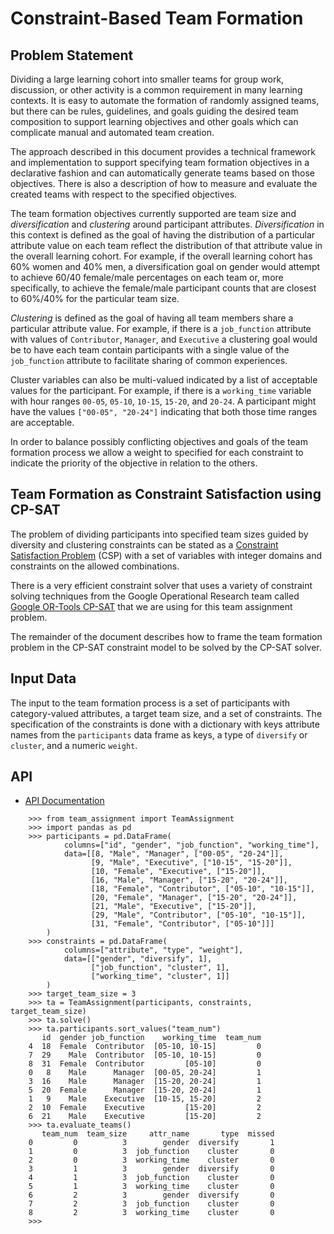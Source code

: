# Constraint-Based Team Formation

## Problem Statement

Dividing a large learning cohort into smaller teams for group work,
discussion, or other activity is a common requirement in many learning
contexts. It is easy to automate the formation of randomly assigned
teams, but there can be rules, guidelines, and goals guiding the
desired team composition to support learning objectives and other
goals which can complicate manual and automated team creation.

The approach described in this document provides a technical framework
and implementation to support specifying team formation objectives in
a declarative fashion and can automatically generate teams based on
those objectives. There is also a description of how to measure and
evaluate the created teams with respect to the specified objectives.

The team formation objectives currently supported are team size and
*diversification* and *clustering* around participant
attributes. *Diversification* in this context is defined as the goal
of having the distribution of a particular attribute value on each
team reflect the distribution of that attribute value in the overall
learning cohort. For example, if the overall learning cohort has 60%
women and 40% men, a diversification goal on gender would attempt to
achieve 60/40 female/male percentages on each team or, more
specifically, to achieve the female/male participant counts that are
closest to 60%/40% for the particular team size.

*Clustering* is defined as the goal of having all team members share a
particular attribute value. For example, if there is a `job_function`
attribute with values of `Contributor`, `Manager`, and `Executive` a
clustering goal would be to have each team contain participants with a
single value of the `job_function` attribute to facilitate sharing
of common experiences.

Cluster variables can also be multi-valued indicated by a list of
acceptable values for the participant. For example, if there is a
`working_time` variable with hour ranges `00-05`, `05-10`, `10-15`,
`15-20`, and `20-24`. A participant might have the values `["00-05",
"20-24"]` indicating that both those time ranges are acceptable.

In order to balance possibly conflicting objectives and goals of the
team formation process we allow a weight to specified for each
constraint to indicate the priority of the objective in relation
to the others.

## Team Formation as Constraint Satisfaction using CP-SAT

The problem of dividing participants into specified team sizes guided
by diversity and clustering constraints can be stated as a [Constraint
Satisfaction
Problem](https://en.wikipedia.org/wiki/Constraint_satisfaction_problem)
(CSP) with a set of variables with integer domains and constraints on
the allowed combinations.

There is a very efficient constraint solver that uses a variety of
constraint solving techniques from the Google Operational Research
team called [Google OR-Tools
CP-SAT](https://developers.google.com/optimization/cp/cp_solver) that
we are using for this team assignment problem.

The remainder of the document describes how to frame the team
formation problem in the CP-SAT constraint model to be solved by the
CP-SAT solver.

## Input Data

The input to the team formation process is a set of participants with
category-valued attributes, a target team size, and a set of
constraints. The specification of the constraints is done with a
dictionary with keys attribute names from the `participants` data frame as
keys, a type of `diversify` or `cluster`, and a numeric `weight`.

## API

- [API Documentation](https://harvard-hbs.github.io/team-formation)


```
    >>> from team_assignment import TeamAssignment
    >>> import pandas as pd
    >>> participants = pd.DataFrame(
            columns=["id", "gender", "job_function", "working_time"],
            data=[[8, "Male", "Manager", ["00-05", "20-24"]],
                  [9, "Male", "Executive", ["10-15", "15-20"]],
                  [10, "Female", "Executive", ["15-20"]],
                  [16, "Male", "Manager", ["15-20", "20-24"]],
                  [18, "Female", "Contributor", ["05-10", "10-15"]],
                  [20, "Female", "Manager", ["15-20", "20-24"]],
                  [21, "Male", "Executive", ["15-20"]],
                  [29, "Male", "Contributor", ["05-10", "10-15"]],
                  [31, "Female", "Contributor", ["05-10"]]]
        )
    >>> constraints = pd.DataFrame(
            columns=["attribute", "type", "weight"],
            data=[["gender", "diversify", 1],
                  ["job_function", "cluster", 1],
                  ["working_time", "cluster", 1]]
        )
    >>> target_team_size = 3
    >>> ta = TeamAssignment(participants, constraints, target_team_size)
    >>> ta.solve()
    >>> ta.participants.sort_values("team_num")
       id  gender job_function    working_time  team_num
    4  18  Female  Contributor  [05-10, 10-15]         0
    7  29    Male  Contributor  [05-10, 10-15]         0
    8  31  Female  Contributor         [05-10]         0
    0   8    Male      Manager  [00-05, 20-24]         1
    3  16    Male      Manager  [15-20, 20-24]         1
    5  20  Female      Manager  [15-20, 20-24]         1
    1   9    Male    Executive  [10-15, 15-20]         2
    2  10  Female    Executive         [15-20]         2
    6  21    Male    Executive         [15-20]         2
    >>> ta.evaluate_teams()
       team_num  team_size     attr_name       type  missed
    0         0          3        gender  diversify       1
    1         0          3  job_function    cluster       0
    2         0          3  working_time    cluster       0
    3         1          3        gender  diversify       0
    4         1          3  job_function    cluster       0
    5         1          3  working_time    cluster       0
    6         2          3        gender  diversify       0
    7         2          3  job_function    cluster       0
    8         2          3  working_time    cluster       0
    >>>
```
